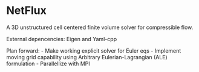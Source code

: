 # NetFlux

A 3D unstructured cell centered finite volume solver for compressible flow.

External depencencies: Eigen and Yaml-cpp

Plan forward:
    - Make working explicit solver for Euler eqs
    - Implement moving grid capability using Arbitrary Eulerian-Lagrangian (ALE) formulation
    - Parallellize with MPI